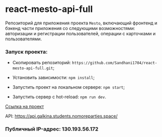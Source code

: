 # react-mesto-api-full
Репозиторий для приложения проекта `Mesto`, включающий фронтенд и бэкенд части приложения со следующими возможностями: авторизации и регистрации пользователей, операции с карточками и пользователями.
  
### Запуск проекта:

* Cкопировать репозиторий: `https://github.com/Sandhani1704/react-mesto-api-full.git`;

* Установить зависимости: `npm install`;

* Запустить проект на локальном сервере: `npm start`;

* Запустить сервер с hot-reload: `npm run dev`.

[Ссылка на проект](https://galkina.students.nomoreparties.space/) 

API: https://api.galkina.students.nomoreparties.space/

### Публичный IP-адрес: 130.193.56.172
